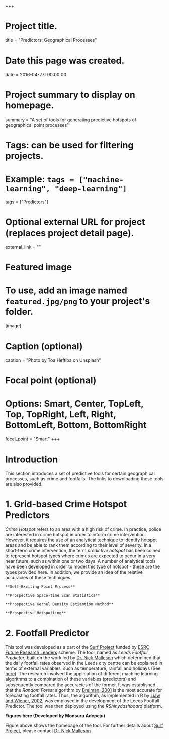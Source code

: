 +++
# Project title.
title = "Predictors: Geographical Processes"

# Date this page was created.
date = 2016-04-27T00:00:00

# Project summary to display on homepage.
summary = "A set of tools for generating predictive hotspots of geographical point processes"

# Tags: can be used for filtering projects.
# Example: `tags = ["machine-learning", "deep-learning"]`
tags = ["Predictors"]

# Optional external URL for project (replaces project detail page).
external_link = ""

# Featured image
# To use, add an image named `featured.jpg/png` to your project's folder. 
[image]
  # Caption (optional)
  caption = "Photo by Toa Heftiba on Unsplash"

  # Focal point (optional)
  # Options: Smart, Center, TopLeft, Top, TopRight, Left, Right, BottomLeft, Bottom, BottomRight
  focal_point = "Smart"
+++


# Introduction

This section introduces a set of predictive tools for certain geographical processes, such as crime and footfalls. The links to downloading these tools are also provided.

# 1. Grid-based Crime Hotspot Predictors

*Crime Hotspot* refers to an area with a high risk of crime. In practice, police are interested in crime hotspot in order to inform crime intervention. However, it requires the use of an analytical technique to identify hotspot areas and be able to rank them according to their level of severity. In a short-term crime intervention, the term *predictive hotspot* has been coined to represent hotspot types where crimes are expected to occur in a very near future, such as within one or two days. A number of analytical tools have been developed in order to model this type of hotspot - these are the types provided here. In addition, we provide an idea of the relative accuracies of these techniques.        

	**Self-Exciting Point Process**

	**Prospective Space-time Scan Statistics**

	**Prospective Kernel Density Estiamtion Method**

	**Prospective Hotspotting**

# 2. Footfall Predictor

This tool was developed as a part of the [Surf Project](http://surf.leeds.ac.uk/) funded by [ESRC Future Research Leaders](https://esrc.ukri.org/funding/funding-opportunities/future-research-leaders/) scheme. The tool, named as *Leeds Footfall Predictor*, built on the work led by [Dr. Nick Malleson](http://www.nickmalleson.co.uk/) which determined that the daily footfall rates observed in the Leeds city centre can be explained in terms of external variables, such as temperature, rainfall and holidays (See [here](https://github.com/nickmalleson/lcc-footfall/blob/master/LCC_Footfall.ipynb)). The research involved the application of different machine learning algorithms to a combination of these variables (predictors) and subsequently compared the accuracies of the former. It was established that the *Random Forest* algorithm by [Breiman, 2001](https://link.springer.com/article/10.1023/A:1010933404324) is the most accurate for forecasting footfall rates. Thus, the algorithm, as implemented in R by [Liaw and Wiener, 2002](https://www.r-project.org/doc/Rnews/Rnews_2002-3.pdf), was employed in the development of the Leeds Footfall Predictor. The tool was then deployed using the *RShinydashboard* platform. 



**Figures here (Developed by Monsuru Adepeju)**

Figure above shows the homepage of the tool. For further details about [Surf Project](http://surf.leeds.ac.uk/), please contact [Dr. Nick Malleson](http://www.nickmalleson.co.uk/) 




